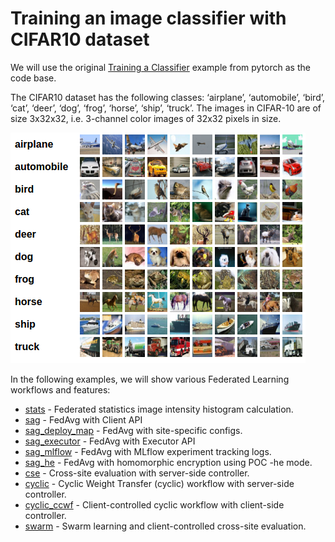 
# Training an image classifier with CIFAR10 dataset
 
We will use the original [Training a Classifier](https://pytorch.org/tutorials/beginner/blitz/cifar10_tutorial.html)
example from pytorch as the code base.  

The CIFAR10 dataset has the following classes: ‘airplane’, ‘automobile’, ‘bird’, ‘cat’, ‘deer’, ‘dog’, ‘frog’, ‘horse’, ‘ship’, ‘truck’.
The images in CIFAR-10 are of size 3x32x32, i.e. 3-channel color images of 32x32 pixels in size.

![image](data/cifar10.png)

In the following examples, we will show various Federated Learning workflows and features:

* [stats](stats) - Federated statistics image intensity histogram calculation.
* [sag](sag) - FedAvg with Client API
* [sag_deploy_map](sag_deploy_map) - FedAvg with site-specific configs.
* [sag_executor](sag_executor) - FedAvg with Executor API
* [sag_mlflow](sag_mlflow) - FedAvg with MLflow experiment tracking logs.
* [sag_he](sag_he) - FedAvg with homomorphic encryption using POC -he mode.
* [cse](cse) - Cross-site evaluation with server-side controller.
* [cyclic](cyclic) - Cyclic Weight Transfer (cyclic) workflow with server-side controller.
* [cyclic_ccwf](cyclic_ccwf) - Client-controlled cyclic workflow with client-side controller.
* [swarm](swarm) - Swarm learning and client-controlled cross-site evaluation.
